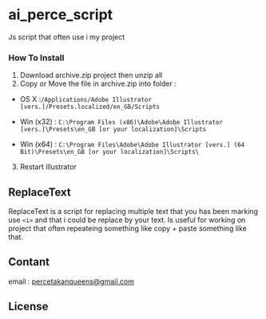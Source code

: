 # ai_perce_script

Js script that often use i my project

### **How To Install**

1. Download archive.zip project then unzip all
2. Copy or Move the file in archive.zip into folder :

- OS X :`/Applications/Adobe Illustrator [vers.]/Presets.localized/en_GB/Scripts`

- Win (x32) : `C:\Program Files (x86)\Adobe\Adobe Illustrator [vers.]\Presets\en_GB [or your localization]\Scripts`
- Win (x64) : `C:\Program Files\Adobe\Adobe Illustrator [vers.] (64 Bit)\Presets\en_GB [or your localization]\Scripts\`

3. Restart illustrator

## **ReplaceText**

ReplaceText is a script for replacing multiple text that you has been marking
use `<i>` and that i could be replace by your text. Is useful for working
on project that often repeateing something like copy + paste something like
that.

## **Contant**

email : [percetakanqueens@gmail.com](mailto:percetakanqueens@gmail.com)

## **License**
